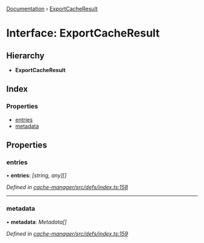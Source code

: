 [Documentation](../README.md) › [ExportCacheResult](exportcacheresult.md)

# Interface: ExportCacheResult

## Hierarchy

* **ExportCacheResult**

## Index

### Properties

* [entries](exportcacheresult.md#entries)
* [metadata](exportcacheresult.md#metadata)

## Properties

###  entries

• **entries**: *[string, any][]*

*Defined in [cache-manager/src/defs/index.ts:158](https://github.com/badbatch/graphql-box/blob/9d329e0/packages/cache-manager/src/defs/index.ts#L158)*

___

###  metadata

• **metadata**: *Metadata[]*

*Defined in [cache-manager/src/defs/index.ts:159](https://github.com/badbatch/graphql-box/blob/9d329e0/packages/cache-manager/src/defs/index.ts#L159)*
